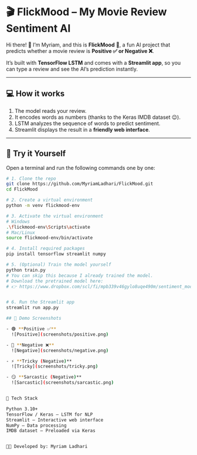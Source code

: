 # 🎬 FlickMood – My Movie Review Sentiment AI

Hi there! 👋 I’m Myriam, and this is **FlickMood** 🍿, a fun AI project that predicts whether a movie review is **Positive ✅ or Negative ❌**.  

It’s built with **TensorFlow LSTM** and comes with a **Streamlit app**, so you can type a review and see the AI’s prediction instantly.  

---

## 💻 How it works
1. The model reads your review.  
2. It encodes words as numbers (thanks to the Keras IMDB dataset 😉).  
3. LSTM analyzes the sequence of words to predict sentiment.  
4. Streamlit displays the result in a **friendly web interface**.  

---

## 🚀 Try it Yourself

Open a terminal and run the following commands one by one:

```bash
# 1. Clone the repo
git clone https://github.com/MyriamLadhari/FlickMood.git
cd FlickMood

# 2. Create a virtual environment
python -m venv flickmood-env

# 3. Activate the virtual environment
# Windows
.\flickmood-env\Scripts\activate
# Mac/Linux
source flickmood-env/bin/activate

# 4. Install required packages
pip install tensorflow streamlit numpy

# 5. (Optional) Train the model yourself
python train.py
# You can skip this because I already trained the model.
# Download the pretrained model here:
# 👉 https://www.dropbox.com/scl/fi/mpb339v46gylo8uqe490m/sentiment_model.h5?rlkey=lue97kcxbw1y6lzo2sz8g9uzc&st=n4ydi8u4&dl=1


# 6. Run the Streamlit app
streamlit run app.py

## 📸 Demo Screenshots

- 🟢 **Positive ✅**  
  ![Positive](screenshots/positive.png)  

- 🔴 **Negative ❌**  
  ![Negative](screenshots/negative.png)  

- ⚡ **Tricky (Negative)**  
  ![Tricky](screenshots/tricky.png)  

- 😏 **Sarcastic (Negative)**  
  ![Sarcastic](screenshots/sarcastic.png)  


🔧 Tech Stack

Python 3.10+
TensorFlow / Keras – LSTM for NLP
Streamlit – Interactive web interface
NumPy – Data processing
IMDB dataset – Preloaded via Keras


👩‍💻 Developed by: Myriam Ladhari
